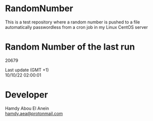 # RandomNumber    
This is a test repository where a random number is pushed to a file automatically passwordless from a cron job in my Linux CentOS server    
# Random Number of the last run   
20679
      
Last update (GMT +1)    
10/10/22 02:00:01
# Developer    
Hamdy Abou El Anein   
hamdy.aea@protonmail.com
